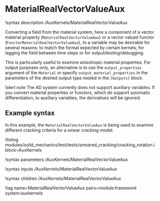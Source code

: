 # MaterialRealVectorValueAux

!syntax description /AuxKernels/MaterialRealVectorValueAux

Converting a field from the material system, here a component of a vector material property
(`MaterialRealVectorValueAux`) or a vector valued functor (`FunctorMaterialRealVectorValueAux`),
to a variable may be desirable for several reasons: to match the format expected by certain
kernels, for lagging the field between time steps or for output/testing/debugging.

This is particularly useful to examine anisotropic material properties. For output
purposes only, an alternative is to use the `output_properties` argument of the `Material`
or specify `output_material_properties` in the parameters of the desired output type nested in
the `[Outputs]` block.

!alert note
The AD system currently does not support auxiliary variables. If you convert material properties
or functors, which do support automatic differentiation, to auxiliary variables, the derivatives
will be ignored.

## Example syntax

In this example, the `MaterialRealVectorValueAux` is being used to examine different cracking criteria
for a smear cracking model.

!listing modules/solid_mechanics/test/tests/smeared_cracking/cracking_rotation.i block=AuxKernels

!syntax parameters /AuxKernels/MaterialRealVectorValueAux

!syntax inputs /AuxKernels/MaterialRealVectorValueAux

!syntax children /AuxKernels/MaterialRealVectorValueAux

!tag name=MaterialRealVectorValueAux pairs=module:framework system:auxkernels
